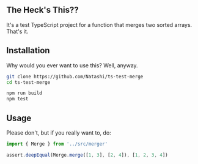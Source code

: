 ## The Heck's This??

It's a test TypeScript project for a function that merges two sorted arrays. That's it.

## Installation

Why would you ever want to use this? Well, anyway.

```bash
git clone https://github.com/Natashi/ts-test-merge
cd ts-test-merge

npm run build
npm test
```

## Usage

Please don't, but if you really want to, do:

```ts
import { Merge } from '../src/merger'

assert.deepEqual(Merge.merge([1, 3], [2, 4]), [1, 2, 3, 4])
```
